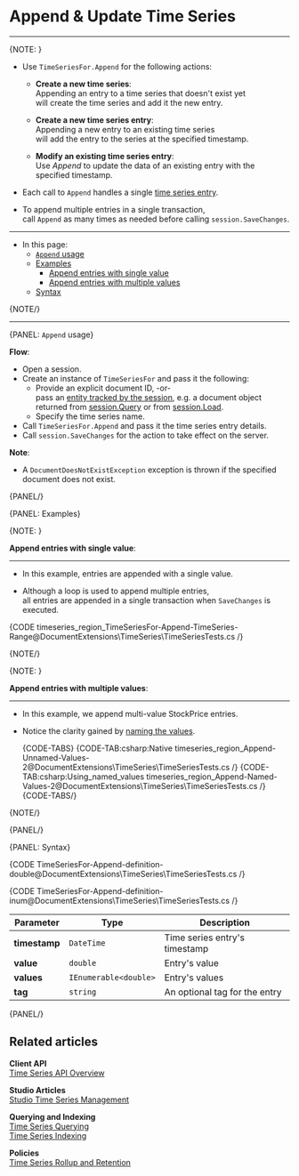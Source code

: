 ﻿# Append & Update Time Series

---

{NOTE: }

* Use `TimeSeriesFor.Append` for the following actions:

    * __Create a new time series__:  
      Appending an entry to a time series that doesn't exist yet  
      will create the time series and add it the new entry.

    * __Create a new time series entry__:  
      Appending a new entry to an existing time series  
      will add the entry to the series at the specified timestamp.

    * __Modify an existing time series entry__:  
      Use _Append_ to update the data of an existing entry with the specified timestamp.

* Each call to `Append` handles a single [time series entry](../../../../document-extensions/timeseries/design#time-series-entries).

* To append multiple entries in a single transaction,  
  call `Append` as many times as needed before calling `session.SaveChanges`.

---

* In this page:
    * [`Append` usage](../../../../document-extensions/timeseries/client-api/session/append#append-usage)
    * [Examples](../../../../document-extensions/timeseries/client-api/session/append#examples)
        * [Append entries with single value](../../../../document-extensions/timeseries/client-api/session/append#append-entries-with-single-value)
        * [Append entries with multiple values](../../../../document-extensions/timeseries/client-api/session/append#append-entries-with-multiple-values)
    * [Syntax](../../../../document-extensions/timeseries/client-api/session/append#syntax)

{NOTE/}

---

{PANEL: `Append` usage}

__Flow__:

* Open a session.
* Create an instance of `TimeSeriesFor` and pass it the following:
    * Provide an explicit document ID, -or-  
      pass an [entity tracked by the session](../../../../client-api/session/loading-entities),
      e.g. a document object returned from [session.Query](../../../../client-api/session/querying/how-to-query) or from [session.Load](../../../../client-api/session/loading-entities#load).
    * Specify the time series name.
* Call `TimeSeriesFor.Append` and pass it the time series entry details.
* Call `session.SaveChanges` for the action to take effect on the server.

__Note__:

* A `DocumentDoesNotExistException` exception is thrown if the specified document does not exist.

{PANEL/}

{PANEL: Examples}

{NOTE: }

<a id="append-entries-with-single-value" /> __Append entries with single value__:

---

* In this example, entries are appended with a single value.

* Although a loop is used to append multiple entries,  
  all entries are appended in a single transaction when `SaveChanges` is executed.

{CODE timeseries_region_TimeSeriesFor-Append-TimeSeries-Range@DocumentExtensions\TimeSeries\TimeSeriesTests.cs /}

{NOTE/}

{NOTE: }

<a id="append-entries-with-multiple-values" /> __Append entries with multiple values__:

---

* In this example, we append multi-value StockPrice entries.

* Notice the clarity gained by [naming the values](../../../../document-extensions/timeseries/client-api/named-time-series-values).

  {CODE-TABS}
  {CODE-TAB:csharp:Native timeseries_region_Append-Unnamed-Values-2@DocumentExtensions\TimeSeries\TimeSeriesTests.cs /}
  {CODE-TAB:csharp:Using_named_values timeseries_region_Append-Named-Values-2@DocumentExtensions\TimeSeries\TimeSeriesTests.cs /}
  {CODE-TABS/}

{NOTE/}

{PANEL/}

{PANEL: Syntax}

{CODE TimeSeriesFor-Append-definition-double@DocumentExtensions\TimeSeries\TimeSeriesTests.cs /}

{CODE TimeSeriesFor-Append-definition-inum@DocumentExtensions\TimeSeries\TimeSeriesTests.cs /}

| Parameter     | Type                  | Description                   |
|---------------|-----------------------|-------------------------------|
| __timestamp__ | `DateTime`            | Time series entry's timestamp |
| __value__     | `double`              | Entry's value                 |
| __values__    | `IEnumerable<double>` | Entry's values                |
| __tag__       | `string`              | An optional tag for the entry |

{PANEL/}

## Related articles

**Client API**  
[Time Series API Overview](../../../../document-extensions/timeseries/client-api/overview)

**Studio Articles**  
[Studio Time Series Management](../../../../studio/database/document-extensions/time-series)

**Querying and Indexing**  
[Time Series Querying](../../../../document-extensions/timeseries/querying/overview-and-syntax)  
[Time Series Indexing](../../../../document-extensions/timeseries/indexing)

**Policies**  
[Time Series Rollup and Retention](../../../../document-extensions/timeseries/rollup-and-retention)  

